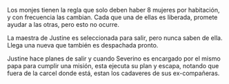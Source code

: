 Los monjes tienen la regla que solo deben haber 8 mujeres por habitación, y con frecuencia las cambian. Cada que una de ellas es liberada, promete ayudar a las otras, pero esto no ocurre.

La maestra de Justine es seleccionada para salir, pero nunca saben de ella. Llega una nueva que también es despachada pronto.

Justine hace planes de salir y cuando Severino es encargado por el mismo papa para cumplir una misión, esta ejecuta su plan y escapa, notando que fuera de la carcel donde está, estan los cadaveres de sus ex-compañeras.
